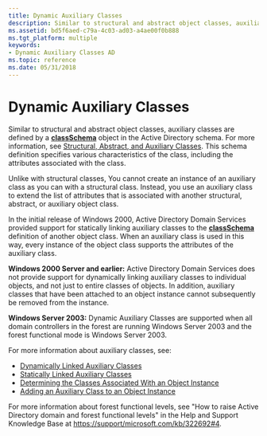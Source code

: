 ```yaml
---
title: Dynamic Auxiliary Classes
description: Similar to structural and abstract object classes, auxiliary classes are defined by a classSchema object in the Active Directory schema.
ms.assetid: bd5f6aed-c79a-4c03-ad03-a4ae00f0b888
ms.tgt_platform: multiple
keywords:
- Dynamic Auxiliary Classes AD
ms.topic: reference
ms.date: 05/31/2018
---
```


# Dynamic Auxiliary Classes

Similar to structural and abstract object classes, auxiliary classes are defined by a [**classSchema**](/windows/desktop/ADSchema/c-classschema) object in the Active Directory schema. For more information, see [Structural, Abstract, and Auxiliary Classes](structural-abstract-and-auxiliary-classes.md). This schema definition specifies various characteristics of the class, including the attributes associated with the class.

Unlike with structural classes, You cannot create an instance of an auxiliary class as you can with a structural class. Instead, you use an auxiliary class to extend the list of attributes that is associated with another structural, abstract, or auxiliary object class.

In the initial release of Windows 2000, Active Directory Domain Services provided support for statically linking auxiliary classes to the [**classSchema**](/windows/desktop/ADSchema/c-classschema) definition of another object class. When an auxiliary class is used in this way, every instance of the object class supports the attributes of the auxiliary class.

**Windows 2000 Server and earlier:** Active Directory Domain Services does not provide support for dynamically linking auxiliary classes to individual objects, and not just to entire classes of objects. In addition, auxiliary classes that have been attached to an object instance cannot subsequently be removed from the instance.

**Windows Server 2003:** Dynamic Auxiliary Classes are supported when all domain controllers in the forest are running Windows Server 2003 and the forest functional mode is Windows Server 2003.

For more information about auxiliary classes, see:

-   [Dynamically Linked Auxiliary Classes](dynamically-linked-auxiliary-classes.md)
-   [Statically Linked Auxiliary Classes](statically-linked-auxiliary-classes.md)
-   [Determining the Classes Associated With an Object Instance](determining-the-classes-associated-with-an-object-instance.md)
-   [Adding an Auxiliary Class to an Object Instance](adding-an-auxiliary-class-to-an-object-instance.md)

For more information about forest functional levels, see "How to raise Active Directory domain and forest functional levels" in the Help and Support Knowledge Base at [https://support/microsoft.com/kb/322692\#4](https://support.microsoft.com/kb/322692).

 

 
